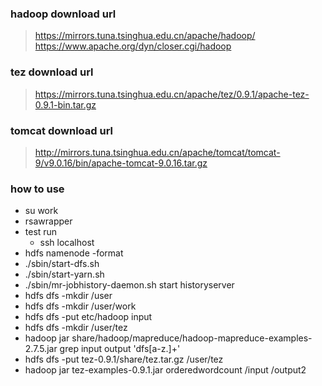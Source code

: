 ### hadoop download url
> https://mirrors.tuna.tsinghua.edu.cn/apache/hadoop/
> https://www.apache.org/dyn/closer.cgi/hadoop

### tez download url
> https://mirrors.tuna.tsinghua.edu.cn/apache/tez/0.9.1/apache-tez-0.9.1-bin.tar.gz

### tomcat download url
> http://mirrors.tuna.tsinghua.edu.cn/apache/tomcat/tomcat-9/v9.0.16/bin/apache-tomcat-9.0.16.tar.gz

### how to use
  + su work
  + rsawrapper
  + test run
    + ssh localhost
  + hdfs namenode -format
  + ./sbin/start-dfs.sh
  + ./sbin/start-yarn.sh
  + ./sbin/mr-jobhistory-daemon.sh start historyserver
  + hdfs dfs -mkdir /user
  + hdfs dfs -mkdir /user/work
  + hdfs dfs -put etc/hadoop input
  + hdfs dfs -mkdir /user/tez
  + hadoop jar share/hadoop/mapreduce/hadoop-mapreduce-examples-2.7.5.jar grep input output 'dfs[a-z.]+'
  + hdfs dfs -put tez-0.9.1/share/tez.tar.gz /user/tez
  + hadoop jar tez-examples-0.9.1.jar orderedwordcount /input /output2